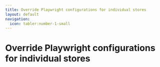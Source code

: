 ```yaml
---
title: Override Playwright configurations for individual stores
layout: default
navigation:
  icon: tabler:number-1-small
---
```


# Override Playwright configurations for individual stores

